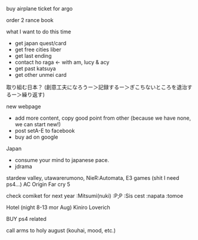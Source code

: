 buy airplane ticket for argo

order 2 rance book

what I want to do this time
* get japan quest/card
* get free cities liber
* get last ending
* contact ho raga <- with am, lucy & acy
* get past katsuya
* get other unmei card

取り組む日本？ (創意工夫になろうー＞記録するー＞ぎこちないところを退治するー＞繰り返す)

new webpage
- add more content, copy good point from other (because we have none, we can start new!)
- post setA-E to facebook
- buy ad on google

Japan
- consume your mind to japanese pace.
- jdrama

stardew valley, 
utawarerumono,
NieR:Automata,
E3 games (shit I need ps4...)
AC Origin
Far cry 5

check comiket for next year :Mitsumi(nuki) :P;P :Sis cest :napata :tomoe

Hotel (night 8-13 mor Aug)
Kiniro Loverich

BUY ps4 related

call arms to holy august (kouhai, mood, etc.)
